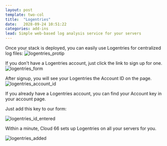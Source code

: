 ```yaml
---
layout: post
template: two-col
title:  "Logentries"
date:   2028-09-24 10:51:22
categories: add-ins
lead: Simple web-based log analysis service for your servers
---
```


Once your stack is deployed, you can easily use Logentries for centralized log files:
![logentries_protip](http://cdn.cloud66.com.s3.amazonaws.com/images/help/logentries.png)

If you don't have a Logentries account, just click the link to sign up for one.
![logentries_form](http://cdn.cloud66.com.s3.amazonaws.com/images/help/logentries_id.png)

After signup, you will see your Logentries the Account ID on the page.
![logentries_account_id](http://cdn.cloud66.com.s3.amazonaws.com/images/help/logentries_page.png)

If you already have a Logentries account, you can find your Account key in your account page.

Just add this key to our form:

![logentries_id_entered](http://cdn.cloud66.com.s3.amazonaws.com/images/help/logentries_id_entered.png)

Within a minute, Cloud 66 sets up Logentries on all your servers for you.

![logentries_added](http://cdn.cloud66.com.s3.amazonaws.com/images/help/logentries_aux.png)
